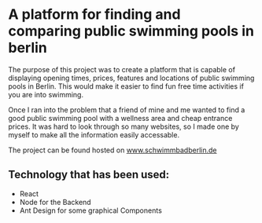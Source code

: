 # A platform for finding and comparing public swimming pools in berlin

The purpose of this project was to create a platform that is capable of displaying opening times, prices, features and locations of public swimming pools in Berlin. This would make it easier to find fun free time activities if you are into swimming.

Once I ran into the problem that a friend of mine and me wanted to find a good public swimming pool with a wellness area and cheap entrance prices. It was hard to look through so many websites, so I made one by myself to make all the information easily accessable.

The project can be found hosted on <a href="https://www.schwimmbadberlin.de/">www.schwimmbadberlin.de<a>
  
## Technology that has been used:
- React
- Node for the Backend
- Ant Design for some graphical Components
